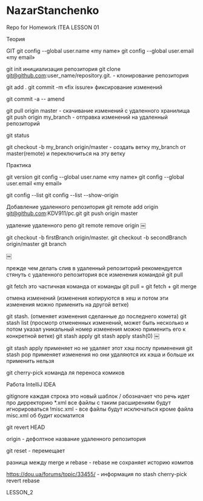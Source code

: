 # NazarStanchenko
Repo for Homework ITEA
LESSON 01

Теория

GIT
git config --global user.name «my name»
git config --global user.email «my email»

git init инициализация репозитория
git clone git@github.com:user_name/repository.git.  - клонирование репозитория

git add .
git commit -m «fix issure» фиксирование изменений

git commit -a   -- amend

git pull origin master  - скачивание изменений с удаленного хранилища
git push origin my_branch - отправка изменений на удаленный репозиторий

git status

git checkout -b my_branch origin/master   -  создать ветку my_branch от master(remote) и переключиться на эту ветку


Практика

git version
git config --global user.name «my name»
git config --global user.email «my email»

git config --list
git config --list --show-origin


Добавление удаленного репозитория
git remote add origin git@github.com:KDV911/pc.git
git push origin master

удаление удаленного репо
git remote remove origin
￼

git checkout -b firstBranch origin/master.
git checkout -b secondBranch origin/master
git branch

￼

прежде чем делать слив в удаленный репозиторий рекомендуется стянуть с удаленного репозитория все изменения командой git pull

git fetch это частичная команда от команды git pull = git fetch + git merge


отмена изменений (изменения копируются в хеш и потом эти изменения можно применить на другой ветке)



git stash. (отменяет изменения сделанные до последнего комета)
git stash list (просмотр отмененных изменений, может быть несколько и потом указал уникальный номер изменения можно применить его к конкретной ветке)
git stash apply
git stash apply stash(0)
￼

git stash apply  применяет но не удаляет этот хэш послу применения
git stash pop применяет изменения но они удаляются их кэша и больше их применить нельзя

git cherry-pick команда ля переноса комиков



Работа IntelliJ IDEA

gitignore
каждая строка это новый шаблок
/ обозначает что речь идет про дирректорию
*.xml  все файлы с таким расширениям будут игнорироваться
!misc.xml - все файлы будут исключаться кроме файла misc.xml об будит косматится

git revert HEAD


origin - дефолтное название удаленного репозитория

git reset - перемещает

разница между merge и rebase - rebase не сохраняет историю комитов

https://dou.ua/forums/topic/33455/ - информация по stash cherry-pick revert rebase

LESSON_2
